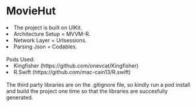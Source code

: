 # MovieHut

<li>The project is built on UIKit.</li>
<li>Architecture Setup = MVVM-R.</li>
<li>Network Layer = Urlsessions.</li>
<li>Parsing Json = Codables.</li>
<br>
Pods Used:
<li>Kingfisher (https://github.com/onevcat/Kingfisher)</li>
<li>R.Swift (https://github.com/mac-cain13/R.swift)</li>
<br>
The third party libraries are on the .gitignore file, so kindly run a pod install and build the project one time so that the libraries are succesfully generated.
